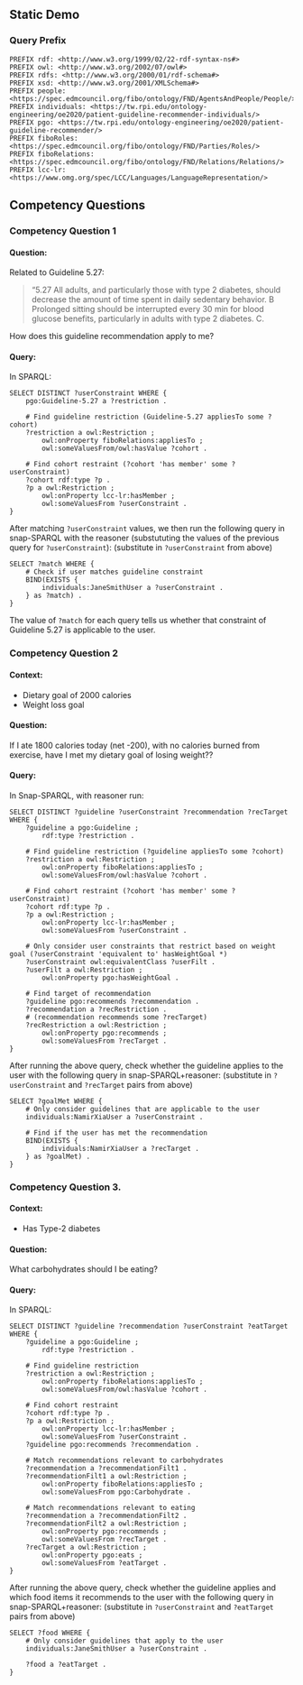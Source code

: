 ---
---

## Static Demo

### Query Prefix
```sparql
PREFIX rdf: <http://www.w3.org/1999/02/22-rdf-syntax-ns#>
PREFIX owl: <http://www.w3.org/2002/07/owl#>
PREFIX rdfs: <http://www.w3.org/2000/01/rdf-schema#> 
PREFIX xsd: <http://www.w3.org/2001/XMLSchema#>
PREFIX people: <https://spec.edmcouncil.org/fibo/ontology/FND/AgentsAndPeople/People/> 
PREFIX individuals: <https://tw.rpi.edu/ontology-engineering/oe2020/patient-guideline-recommender-individuals/> 
PREFIX pgo: <https://tw.rpi.edu/ontology-engineering/oe2020/patient-guideline-recommender/>
PREFIX fiboRoles: <https://spec.edmcouncil.org/fibo/ontology/FND/Parties/Roles/>
PREFIX fiboRelations: <https://spec.edmcouncil.org/fibo/ontology/FND/Relations/Relations/>
PREFIX lcc-lr: <https://www.omg.org/spec/LCC/Languages/LanguageRepresentation/>
```

## Competency Questions

### Competency Question 1
#### Question:

Related to Guideline 5.27:
> “5.27 All adults, and particularly those with type 2 diabetes, should decrease the amount of time spent in daily sedentary behavior. B Prolonged sitting should be interrupted every 30 min for blood glucose benefits, particularly in adults with type 2 diabetes. C.

How does this guideline recommendation apply to me?

#### Query:
In SPARQL:
```sparql
SELECT DISTINCT ?userConstraint WHERE {
	pgo:Guideline-5.27 a ?restriction .
  
	# Find guideline restriction (Guideline-5.27 appliesTo some ?cohort)
	?restriction a owl:Restriction ;
		owl:onProperty fiboRelations:appliesTo ;
		owl:someValuesFrom/owl:hasValue ?cohort .
    
	# Find cohort restraint (?cohort 'has member' some ?userConstraint)
	?cohort rdf:type ?p .
	?p a owl:Restriction ;
		owl:onProperty lcc-lr:hasMember ;
		owl:someValuesFrom ?userConstraint .
}
```

After matching `?userConstraint` values, we then run the following query in snap-SPARQL with the reasoner (substututing the values of the previous query for `?userConstraint`):
(substitute in `?userConstraint` from above)
```sparql
SELECT ?match WHERE {
	# Check if user matches guideline constraint
	BIND(EXISTS {
		individuals:JaneSmithUser a ?userConstraint .
	} as ?match) .
}
```
The value of `?match` for each query tells us whether that constraint of Guideline 5.27 is applicable to the user.

### Competency Question 2

#### Context:
 - Dietary goal of 2000 calories
 - Weight loss goal

#### Question:

If I ate 1800 calories today (net -200), with no calories burned from exercise, have I met my dietary goal of losing weight??

#### Query:
In Snap-SPARQL, with reasoner run:
```sparql
SELECT DISTINCT ?guideline ?userConstraint ?recommendation ?recTarget WHERE {
	?guideline a pgo:Guideline ;
		rdf:type ?restriction .

	# Find guideline restriction (?guideline appliesTo some ?cohort)
	?restriction a owl:Restriction ;
		owl:onProperty fiboRelations:appliesTo ;
		owl:someValuesFrom/owl:hasValue ?cohort .

	# Find cohort restraint (?cohort 'has member' some ?userConstraint)
	?cohort rdf:type ?p .
	?p a owl:Restriction ;
		owl:onProperty lcc-lr:hasMember ;
		owl:someValuesFrom ?userConstraint .

	# Only consider user constraints that restrict based on weight goal (?userConstraint 'equivalent to' hasWeightGoal *)
	?userConstraint owl:equivalentClass ?userFilt .
	?userFilt a owl:Restriction ;
		owl:onProperty pgo:hasWeightGoal .

	# Find target of recommendation
	?guideline pgo:recommends ?recommendation .
	?recommendation a ?recRestriction .
	# (recommendation recommends some ?recTarget)
	?recRestriction a owl:Restriction ;
		owl:onProperty pgo:recommends ;
		owl:someValuesFrom ?recTarget .
}
```
After running the above query, check whether the guideline applies to the user with the following query in snap-SPARQL+reasoner:
(substitute in `?userConstraint` and `?recTarget` pairs from above)
```sparql
SELECT ?goalMet WHERE {
	# Only consider guidelines that are applicable to the user
	individuals:NamirXiaUser a ?userConstraint .
	
	# Find if the user has met the recommendation
	BIND(EXISTS {
		individuals:NamirXiaUser a ?recTarget .
	} as ?goalMet) .
}
```

### Competency Question 3.

#### Context:
 - Has Type-2 diabetes

#### Question:

What carbohydrates should I be eating?

#### Query:
In SPARQL:
```sparql
SELECT DISTINCT ?guideline ?recommendation ?userConstraint ?eatTarget WHERE {
	?guideline a pgo:Guideline ;
		rdf:type ?restriction .

	# Find guideline restriction
	?restriction a owl:Restriction ;
		owl:onProperty fiboRelations:appliesTo ;
		owl:someValuesFrom/owl:hasValue ?cohort .

	# Find cohort restraint
	?cohort rdf:type ?p .
	?p a owl:Restriction ;
		owl:onProperty lcc-lr:hasMember ;
		owl:someValuesFrom ?userConstraint .
	?guideline pgo:recommends ?recommendation .

	# Match recommendations relevant to carbohydrates
	?recommendation a ?recommendationFilt1 .
	?recommendationFilt1 a owl:Restriction ;
		owl:onProperty fiboRelations:appliesTo ;
		owl:someValuesFrom pgo:Carbohydrate .
  
	# Match recommendations relevant to eating
	?recommendation a ?recommendationFilt2 .
	?recommendationFilt2 a owl:Restriction ;
		owl:onProperty pgo:recommends ;
		owl:someValuesFrom ?recTarget .
	?recTarget a owl:Restriction ;
		owl:onProperty pgo:eats ;
		owl:someValuesFrom ?eatTarget .
}
```

After running the above query, check whether the guideline applies and which food items it recommends to the user with the following query in snap-SPARQL+reasoner:
(substitute in `?userConstraint` and `?eatTarget` pairs from above)
```sparql
SELECT ?food WHERE {
	# Only consider guidelines that apply to the user
	individuals:JaneSmithUser a ?userConstraint .
	
	?food a ?eatTarget .
}
```
